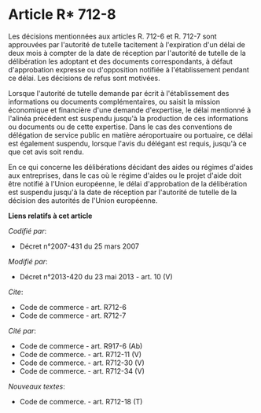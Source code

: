 # Article R* 712-8

Les décisions mentionnées aux articles R. 712-6 et R. 712-7 sont approuvées par l'autorité de tutelle tacitement à
l'expiration d'un délai de deux mois à compter de la date de réception par l'autorité de tutelle de la délibération les
adoptant et des documents correspondants, à défaut d'approbation expresse ou d'opposition notifiée à l'établissement pendant
ce délai. Les décisions de refus sont motivées. 

Lorsque l'autorité de tutelle demande par écrit à l'établissement des informations ou documents complémentaires, ou saisit la
mission économique et financière d'une demande d'expertise, le délai mentionné à l'alinéa précédent est suspendu jusqu'à la
production de ces informations ou documents ou de cette expertise. Dans le cas des conventions de délégation de service
public en matière aéroportuaire ou portuaire, ce délai est également suspendu, lorsque l'avis du délégant est requis, jusqu'à
ce que cet avis soit rendu. 

En ce qui concerne les délibérations décidant des aides ou régimes d'aides aux entreprises, dans le cas où le régime d'aides
ou le projet d'aide doit être notifié à l'Union européenne, le délai d'approbation de la délibération est suspendu jusqu'à la
date de réception par l'autorité de tutelle de la décision des autorités de l'Union européenne.

**Liens relatifs à cet article**

_Codifié par_:

  - Décret n°2007-431 du 25 mars 2007

_Modifié par_:

  - Décret n°2013-420 du 23 mai 2013 - art. 10 (V)

_Cite_:

  - Code de commerce - art. R712-6
  - Code de commerce - art. R712-7

_Cité par_:

  - Code de commerce - art. R917-6 (Ab)
  - Code de commerce. - art. R712-11 (V)
  - Code de commerce. - art. R712-30 (V)
  - Code de commerce. - art. R712-34 (V)

_Nouveaux textes_:

  - Code de commerce. - art. R712-18 (T)
